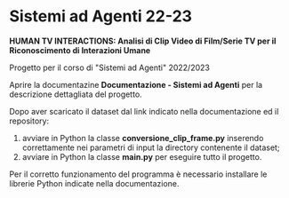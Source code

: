 # Sistemi ad Agenti 22-23
**HUMAN TV INTERACTIONS: Analisi di Clip Video  di Film/Serie TV per il Riconoscimento di Interazioni Umane**

Progetto per il corso di "Sistemi ad Agenti" 2022/2023

Aprire la documentazine **Documentazione - Sistemi ad Agenti** per la descrizione dettagliata del progetto.

Dopo aver scaricato il dataset dal link indicato nella documentazione ed il repository:
  1) avviare in Python la classe **conversione_clip_frame.py** inserendo correttamente nei parametri di input la directory contenente il dataset;
  2) avviare in Python la classe **main.py** per eseguire tutto il progetto.

Per il corretto funzionamento del programma è necessario installare le librerie Python indicate nella documentazione.
